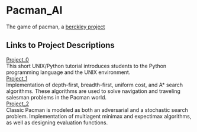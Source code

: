 # Pacman_AI
The game of pacman, a [berckley project](ai.berkeley.edu/project_overview.html)<br>
## Links to Project Descriptions ##
[Project_0](http://ai.berkeley.edu/tutorial.html)<br>
This short UNIX/Python tutorial introduces students to the Python programming language and the UNIX environment.<br>
[Project_1](http://ai.berkeley.edu/search.html)<br>
Implementation of depth-first, breadth-first, uniform cost, and A* search algorithms. These algorithms are used to solve navigation and traveling salesman problems in the Pacman world.<br>
[Project_2](http://ai.berkeley.edu/multiagent.html)<br>
Classic Pacman is modeled as both an adversarial and a stochastic search problem. Implementation of multiagent minimax and expectimax algorithms, as well as designing evaluation functions.<br>
